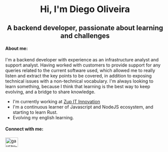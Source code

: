 <h1 align="center">Hi, I'm Diego Oliveira</h1>
<h2 align="center">A backend developer, passionate about learning and challenges</h2>

<h4 align="left"> About me: </h4>

I'm a backend developer with experience as an infrastructure analyst and support analyst. Having worked with customers to provide support for any queries related to the current software used, which allowed me to really listen and extract the key points to be covered, in addition to exposing technical issues with a non-technical vocabulary. I'm always looking to learn something, because I think that learning is the best way to keep evolving, and a bridge to share knowledge.


- I'm currently working at [Zup IT Innovation](https://www.zup.com.br)
- I'm a continuous learner of Javascript and NodeJS ecosystem, and starting to learn Rust.
- Evolving my english learning.

<h4 align="left">Connect with me:</h3>
<p align="left">
<a href="https://linkedin.com/in/diegoj-oliveira" target="blank"><img align="center" src="https://cdn.jsdelivr.net/npm/simple-icons@3.0.1/icons/linkedin.svg" alt="gaurav-pandey-a5b884131" height="30" width="40" /></a>
</p>
